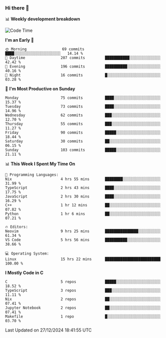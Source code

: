 ### Hi there 👋

📊 **Weekly development breakdown**
<!--START_SECTION:waka-->
![Code Time](http://img.shields.io/badge/Code%20Time-311%20hrs%2056%20mins-blue)

**I'm an Early 🐤** 

```text
🌞 Morning                69 commits          ████░░░░░░░░░░░░░░░░░░░░░   14.14 % 
🌆 Daytime                207 commits         ███████████░░░░░░░░░░░░░░   42.42 % 
🌃 Evening                196 commits         ██████████░░░░░░░░░░░░░░░   40.16 % 
🌙 Night                  16 commits          █░░░░░░░░░░░░░░░░░░░░░░░░   03.28 % 
```
📅 **I'm Most Productive on Sunday** 

```text
Monday                   75 commits          ████░░░░░░░░░░░░░░░░░░░░░   15.37 % 
Tuesday                  73 commits          ████░░░░░░░░░░░░░░░░░░░░░   14.96 % 
Wednesday                62 commits          ███░░░░░░░░░░░░░░░░░░░░░░   12.70 % 
Thursday                 55 commits          ███░░░░░░░░░░░░░░░░░░░░░░   11.27 % 
Friday                   90 commits          █████░░░░░░░░░░░░░░░░░░░░   18.44 % 
Saturday                 30 commits          ██░░░░░░░░░░░░░░░░░░░░░░░   06.15 % 
Sunday                   103 commits         █████░░░░░░░░░░░░░░░░░░░░   21.11 % 
```


📊 **This Week I Spent My Time On** 

```text
💬 Programming Languages: 
Nix                      4 hrs 55 mins       ████████░░░░░░░░░░░░░░░░░   31.99 % 
TypeScript               2 hrs 43 mins       ████░░░░░░░░░░░░░░░░░░░░░   17.75 % 
JavaScript               2 hrs 30 mins       ████░░░░░░░░░░░░░░░░░░░░░   16.29 % 
C++                      1 hr 12 mins        ██░░░░░░░░░░░░░░░░░░░░░░░   07.82 % 
Python                   1 hr 6 mins         ██░░░░░░░░░░░░░░░░░░░░░░░   07.21 % 

🔥 Editors: 
Neovim                   9 hrs 25 mins       ███████████████░░░░░░░░░░   61.34 % 
VS Code                  5 hrs 56 mins       ██████████░░░░░░░░░░░░░░░   38.66 % 

💻 Operating System: 
Linux                    15 hrs 22 mins      █████████████████████████   100.00 % 
```

**I Mostly Code in C** 

```text
C                        5 repos             █████░░░░░░░░░░░░░░░░░░░░   18.52 % 
TypeScript               3 repos             ███░░░░░░░░░░░░░░░░░░░░░░   11.11 % 
Nix                      2 repos             ██░░░░░░░░░░░░░░░░░░░░░░░   07.41 % 
Jupyter Notebook         2 repos             ██░░░░░░░░░░░░░░░░░░░░░░░   07.41 % 
Makefile                 1 repo              █░░░░░░░░░░░░░░░░░░░░░░░░   03.70 % 
```




 Last Updated on 27/12/2024 18:41:55 UTC
<!--END_SECTION:waka-->
<!--
**R-enanVieira/R-enanVieira** is a ✨ _special_ ✨ repository because its `README.md` (this file) appears on your GitHub profile.

Here are some ideas to get you started:

- 🔭 I’m currently working on ...
- 🌱 I’m currently learning ...
- 👯 I’m looking to collaborate on ...
- 🤔 I’m looking for help with ...
- 💬 Ask me about ...
- 📫 How to reach me: ...
- 😄 Pronouns: ...
- ⚡ Fun fact: ...
-->
